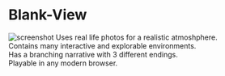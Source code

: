 # Blank-View
![screenshot](Screenshots/screenshot1.png)
Uses real life photos for a realistic atmoshphere.  
Contains many interactive and explorable environments.  
Has a branching narrative with 3 different endings.  
Playable in any modern browser.  
